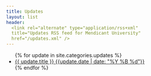 ```yaml
---
title: Updates
layout: list
header:
  <link rel="alternate" type="application/rss+xml"
  title="Updates RSS feed for Mendicant University"
  href="/updates.xml" />
---
```


<ul class="posts">
{% for update in site.categories.updates %}
  <li>
    <a href="{{update.url}}">
      {{ update.title }}
      <span class="date">{{update.date | date: "%Y %B %d"}}</span>
    </a>
  </li>
{% endfor %}
</ul>
